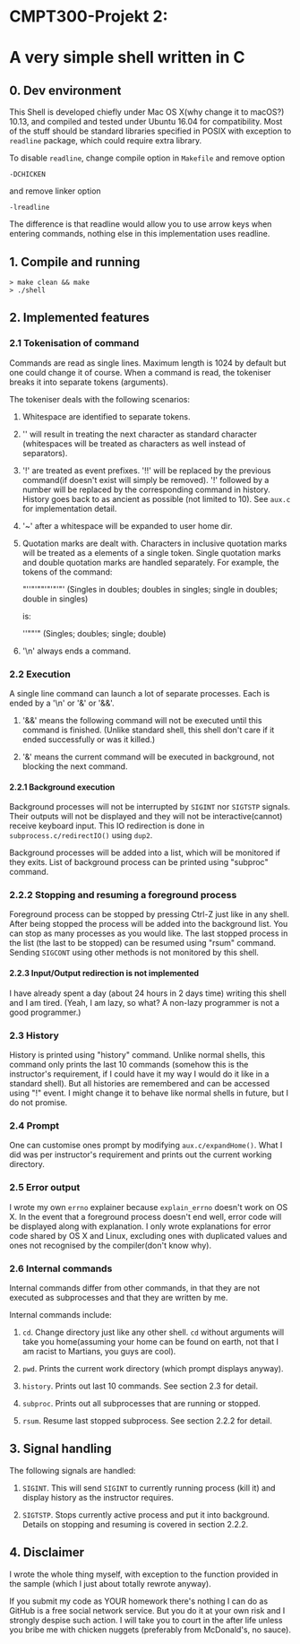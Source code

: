 # CMPT300-Projekt 2:
# A very simple shell written in C

## 0. Dev environment

This Shell is developed chiefly under Mac OS X(why change it to macOS?)
10.13, and compiled and tested under Ubuntu 16.04 for compatibility. Most of
the stuff should be standard libraries specified in POSIX with exception to
`readline` package, which could require extra library.

To disable `readline`, change compile option in `Makefile` and remove option

    -DCHICKEN

and remove linker option

    -lreadline

The difference is that readline would allow you to use arrow keys when entering
commands, nothing else in this implementation uses readline.

## 1. Compile and running

    > make clean && make
    > ./shell

## 2. Implemented features

### 2.1 Tokenisation of command

Commands are read as single lines. Maximum length is 1024 by default but one
could change it of course. When a command is read, the tokeniser breaks it into
separate tokens (arguments).

The tokeniser deals with the following scenarios:

1. Whitespace are identified to separate tokens.

2. '\' will result in treating the next character as standard character
(whitespaces will be treated as characters as well instead of separators).

3. '!' are treated as event prefixes. '!!' will be replaced by the
previous command(if doesn't exist will simply be removed). '!' followed by
a number will be replaced by the corresponding command in history. History
goes back to as ancient as possible (not limited to 10). See `aux.c` for
implementation detail.

4. '~' after a whitespace will be expanded to user home dir.

5. Quotation marks are dealt with. Characters in inclusive quotation marks
will be treated as a elements of a single token. Single quotation marks and 
double quotation marks are handled separately. For example, the tokens of the 
command:

	"''"'""'"'"'"' (Singles in doubles; doubles in singles; single in 
					doubles; double in singles)

	is:

	''""'" (Singles; doubles; single; double)
	
6. '\n' always ends a command.

### 2.2 Execution

A single line command can launch a lot of separate processes. Each is ended
by a '\n' or '&' or '&&'. 

1. '&&' means the following command will not be executed until this command
is finished. (Unlike standard shell, this shell don't care if it ended
successfully or was it killed.)

2. '&' means the current command will be executed in background, not blocking
the next command.

#### 2.2.1 Background execution

Background processes will not be interrupted by `SIGINT` nor `SIGTSTP` signals.
Their outputs will not be displayed and they will not be interactive(cannot)
receive keyboard input. This IO redirection is done in 
`subprocess.c/redirectIO()` using `dup2`.

Background processes will be added into a list, which will be monitored if
they exits. List of background process can be printed using "subproc" command.

### 2.2.2 Stopping and resuming a foreground process

Foreground process can be stopped by pressing Ctrl-Z just like in any shell.
After being stopped the process will be added into the background list. You
can stop as many processes as you would like. The last stopped process in the
list (the last to be stopped) can be resumed using "rsum" command. Sending
`SIGCONT` using other methods is not monitored by this shell.

#### 2.2.3 Input/Output redirection is not implemented

I have already spent a day (about 24 hours in 2 days time) writing this shell
and I am tired. (Yeah, I am lazy, so what? A non-lazy programmer is not a good
programmer.)

### 2.3 History

History is printed using "history" command. Unlike normal shells, this command
only prints the last 10 commands (somehow this is the instructor's requirement,
if I could have it my way I would do it like in a standard shell). But all
histories are remembered and can be accessed using "!" event. I might change it
to behave like normal shells in future, but I do not promise.

### 2.4 Prompt

One can customise ones prompt by modifying `aux.c/expandHome()`. What I did was
per instructor's requirement and prints out the current working directory.

### 2.5 Error output

I wrote my own `errno` explainer because `explain_errno` doesn't work on OS X.
In the event that a foreground process doesn't end well, error code will be
displayed along with explanation. I only wrote explanations for error code
shared by OS X and Linux, excluding ones with duplicated values and ones not 
recognised by the compiler(don't know why).

### 2.6 Internal commands

Internal commands differ from other commands, in that they are not executed as
subprocesses and that they are written by me.

Internal commands include:

1. `cd`. Change directory just like any other shell. `cd` without arguments will
take you home(assuming your home can be found on earth, not that I am racist to
Martians, you guys are cool).

2. `pwd`. Prints the current work directory (which prompt displays anyway).

3. `history`. Prints out last 10 commands. See section 2.3 for detail.

4. `subproc`. Prints out all subprocesses that are running or stopped.

5. `rsum`. Resume last stopped subprocess. See section 2.2.2 for detail.

## 3. Signal handling

The following signals are handled:

1. `SIGINT`. This will send `SIGINT` to currently running process (kill it) and
display history as the instructor requires.

2. `SIGTSTP`. Stops currently active process and put it into background. Details
on stopping and resuming is covered in section 2.2.2.

## 4. Disclaimer

I wrote the whole thing myself, with exception to the function provided in the
sample (which I just about totally rewrote anyway).

If you submit my code as YOUR homework there's nothing I can do as GitHub is a
free social network service. But you do it at your own risk and I strongly
despise such action. I will take you to court in the after life unless you bribe
me with chicken nuggets (preferably from McDonald's, no sauce).

